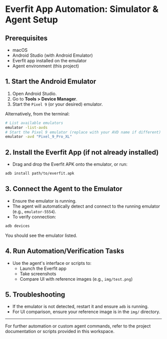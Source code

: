 # Everfit App Automation: Simulator & Agent Setup

## Prerequisites
- macOS
- Android Studio (with Android Emulator)
- Everfit app installed on the emulator
- Agent environment (this project)

## 1. Start the Android Emulator
1. Open Android Studio.
2. Go to **Tools > Device Manager**.
3. Start the `Pixel 9` (or your desired) emulator.

Alternatively, from the terminal:
```zsh
# List available emulators
emulator -list-avds
# Start the Pixel 9 emulator (replace with your AVD name if different)
emulator -avd "Pixel_9_Pro_XL"
```

## 2. Install the Everfit App (if not already installed)
- Drag and drop the Everfit APK onto the emulator, or run:
```zsh
adb install path/to/everfit.apk
```

## 3. Connect the Agent to the Emulator
- Ensure the emulator is running.
- The agent will automatically detect and connect to the running emulator (e.g., `emulator-5554`).
- To verify connection:
```zsh
adb devices
```
You should see the emulator listed.

## 4. Run Automation/Verification Tasks
- Use the agent's interface or scripts to:
  - Launch the Everfit app
  - Take screenshots
  - Compare UI with reference images (e.g., `img/test.png`)

## 5. Troubleshooting
- If the emulator is not detected, restart it and ensure `adb` is running.
- For UI comparison, ensure your reference image is in the `img/` directory.

---

For further automation or custom agent commands, refer to the project documentation or scripts provided in this workspace.
